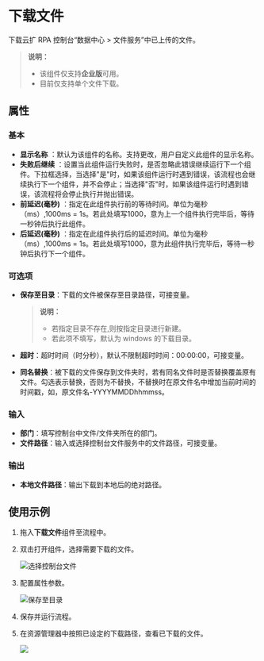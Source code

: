 # 下载文件

下载云扩 RPA 控制台“数据中心 > 文件服务”中已上传的文件。

>**说明：**
>
>- 该组件仅支持**企业版**可用。
>- 目前仅支持单个文件下载。

## 属性
### 基本

- **显示名称** ：默认为该组件的名称。支持更改，用户自定义此组件的显示名称。
- **失败后继续** ：设置当此组件运行失败时，是否忽略此错误继续运行下一个组件。下拉框选择，当选择"是"时，如果该组件运行时遇到错误，该流程也会继续执行下一个组件，并不会停止；当选择"否"时，如果该组件运行时遇到错误，该流程将会停止执行并抛出错误。
- **前延迟(毫秒)** ：指定在此组件执行前的等待时间。单位为毫秒（ms）,1000ms = 1s。若此处填写1000，意为上一个组件执行完毕后，等待一秒钟后执行此组件。
- **后延迟(毫秒)** ：指定在此组件执行后的延迟时间。单位为毫秒（ms）,1000ms = 1s。若此处填写1000，意为此组件执行完毕后，等待一秒钟后执行下一个组件。

### 可选项

- **保存至目录**：下载的文件被保存至目录路径，可接变量。
  
  >**说明：**
  >
  >- 若指定目录不存在,则按指定目录进行新建。
  >- 若此项不填写，默认为 windows 的下载目录。

- **超时**：超时时间（时分秒），默认不限制超时时间：00:00:00，可接变量。

- **同名替换**：被下载的文件保存到文件夹时，若有同名文件时是否替换覆盖原有文件。勾选表示替换，否则为不替换，不替换时在原文件名中增加当前时间的时间戳，如，原文件名-YYYYMMDDhhmmss。

### 输入

- **部门**：填写控制台中文件/文件夹所在的部门。
- **文件路径**：输入或选择控制台文件服务中的文件路径，可接变量。

### 输出

- **本地文件路径**：输出下载到本地后的绝对路径。

## 使用示例

1. 拖入**下载文件**组件至流程中。
2. 双击打开组件，选择需要下载的文件。

   ![选择控制台文件](https://docimages.blob.core.chinacloudapi.cn/images/Activities/downloadfile20201216.png)

3. 配置属性参数。

   ![保存至目录](https://docimages.blob.core.chinacloudapi.cn/images/Activities/savepath20201216.png)

4. 保存并运行流程。
5. 在资源管理器中按照已设定的下载路径，查看已下载的文件。

   ![](https://docimages.blob.core.chinacloudapi.cn/images/Activities/readfile20201216.png)
